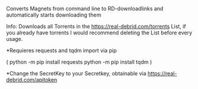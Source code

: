Converts Magnets from command line to RD-downloadlinks and automatically starts downloading them

Info: Downloads all Torrents in the https://real-debrid.com/torrents List, if you already have torrents I would recommend deleting the List before every usage.

*Requieres requests and tqdm import via pip 

(
python -m pip install requests
python -m pip install tqdm
)

*Change the SecretKey to your Secretkey, obtainable via https://real-debrid.com/apitoken

